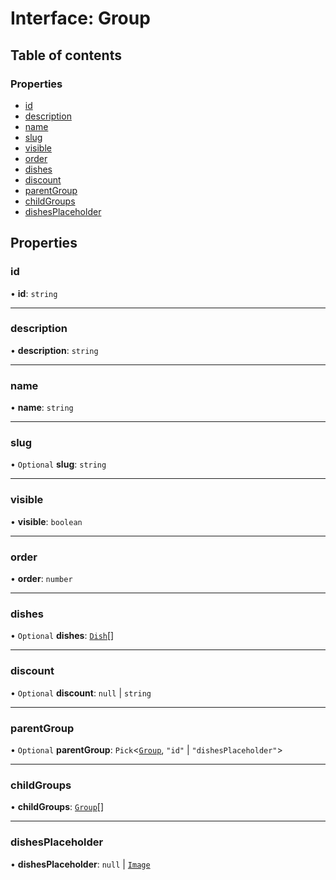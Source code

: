 # Interface: Group

## Table of contents

### Properties

- [id](Group.md#id)
- [description](Group.md#description)
- [name](Group.md#name)
- [slug](Group.md#slug)
- [visible](Group.md#visible)
- [order](Group.md#order)
- [dishes](Group.md#dishes)
- [discount](Group.md#discount)
- [parentGroup](Group.md#parentgroup)
- [childGroups](Group.md#childgroups)
- [dishesPlaceholder](Group.md#dishesplaceholder)

## Properties

### id

• **id**: `string`

___

### description

• **description**: `string`

___

### name

• **name**: `string`

___

### slug

• `Optional` **slug**: `string`

___

### visible

• **visible**: `boolean`

___

### order

• **order**: `number`

___

### dishes

• `Optional` **dishes**: [`Dish`](Dish.md)[]

___

### discount

• `Optional` **discount**: ``null`` \| `string`

___

### parentGroup

• `Optional` **parentGroup**: `Pick`<[`Group`](Group.md), ``"id"`` \| ``"dishesPlaceholder"``\>

___

### childGroups

• **childGroups**: [`Group`](Group.md)[]

___

### dishesPlaceholder

• **dishesPlaceholder**: ``null`` \| [`Image`](Image.md)
